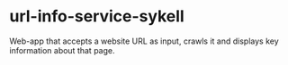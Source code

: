 # url-info-service-sykell
Web-app that accepts a website URL as input, crawls it and displays key information about that page.
